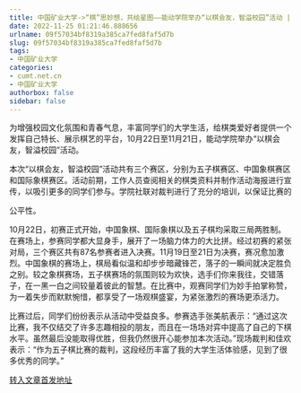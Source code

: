```yaml
---
title: 中国矿业大学->“棋”思妙想，共绘星图——能动学院举办“以棋会友，智溢校园”活动 | cumt.net.cn
date: 2022-11-25 01:21:46.888656
urlname: 09f57034bf8319a385ca7fed8faf5d7b
slug: 09f57034bf8319a385ca7fed8faf5d7b
tags: 
- 中国矿业大学
categories:
- cumt.net.cn
- 中国矿业大学
authorbox: false
sidebar: false
---
```

  

为增强校园文化氛围和青春气息，丰富同学们的大学生活，给棋类爱好者提供一个发挥自己特长、展示棋艺的平台，10月22日至11月21日，能动学院举办“以棋会友，智溢校园”活动。

本次“以棋会友，智溢校园”活动共有三个赛区，分别为五子棋赛区、中国象棋赛区和国际象棋赛区。活动前期，工作人员查阅相关的棋类资料并制作活动海报进行宣传，以吸引更多的同学们参与。学院社联对裁判进行了充分的培训，以保证比赛的
<!--more-->
公平性。

10月22日，初赛正式开始，中国象棋、国际象棋以及五子棋均采取三局两胜制。在赛场上，参赛同学都大显身手，展开了一场脑力体力的大比拼。经过初赛的紧张对局，三个赛区共有87名参赛者进入决赛。11月19日至21日为决赛，赛况愈加激烈。中国象棋的赛场上，棋局看似温和却步步暗藏锋芒，落子的一瞬间就决定胜负之别。较之象棋赛场，五子棋赛场的氛围则较为欢快，选手们你来我往，交错落子，在一黑一白之间较量着彼此的智慧。在比赛中，观赛同学们为妙手拍掌称赞，为一着失步而默默惋惜，都享受了一场观棋盛宴，为紧张激烈的赛场更添活力。

比赛过后，同学们纷纷表示从活动中受益良多。参赛选手张美航表示：“通过这次比赛，我不仅结交了许多志趣相投的朋友，而且在一场场对弈中提高了自己的下棋水平。虽然最后没能取得优胜，但我仍然很开心能参加本次活动。”现场裁判和佳欢表示：“作为五子棋比赛的裁判，这段经历丰富了我的大学生活体验感，见到了很多优秀的同学。”



[转入文章首发地址](http://xwzx.cumt.edu.cn/b9/98/c523a637336/page.htm)